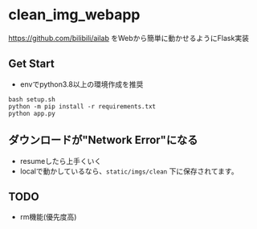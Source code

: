 # clean_img_webapp
https://github.com/bilibili/ailab をWebから簡単に動かせるようにFlask実装

## Get Start
- envでpython3.8以上の環境作成を推奨

```
bash setup.sh
python -m pip install -r requirements.txt
python app.py
```

## ダウンロードが"Network Error"になる
- resumeしたら上手くいく
- localで動かしているなら、`static/imgs/clean` 下に保存されてます。

## TODO
- rm機能(優先度高)
